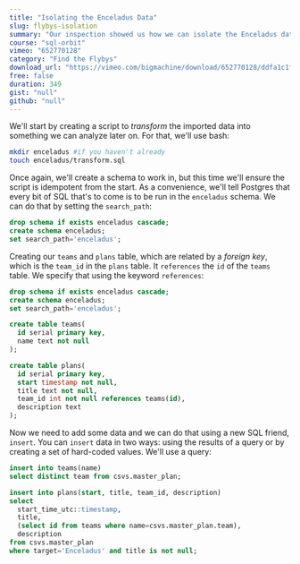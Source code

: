 ```yaml
---
title: "Isolating the Enceladus Data"
slug: flybys-isolation
summary: "Our inspection showed us how we can isolate the Enceladus data - now let's do it!"
course: "sql-orbit"
vimeo: "652770128"
category: "Find the Flybys"
download_url: "https://vimeo.com/bigmachine/download/652770128/ddfa1c1fcf"
free: false
duration: 349
gist: "null"
github: "null"
---
```


We'll start by creating a script to _transform_ the imported data into something we can analyze later on. For that, we'll use bash:

```sh 
mkdir enceladus #if you haven't already
touch enceladus/transform.sql
```

Once again, we'll create a schema to work in, but this time we'll ensure the script is idempotent from the start. As a convenience, we'll tell Postgres that every bit of SQL that's to come is to be run in the `enceladus` schema. We can do that by setting the `search_path`:

```sql 
drop schema if exists enceladus cascade;
create schema enceladus;
set search_path='enceladus';
```

Creating our `teams` and `plans` table, which are related by a _foreign key_, which is the `team_id` in the `plans` table. It `references` the `id` of the `teams` table. We specify that using the keyword `references`:

```sql
drop schema if exists enceladus cascade;
create schema enceladus;
set search_path='enceladus';

create table teams(
  id serial primary key,
  name text not null
);

create table plans(
  id serial primary key,
  start timestamp not null,
  title text not null,
  team_id int not null references teams(id),
  description text
);
```

Now we need to add some data and we can do that using a new SQL friend, `insert`. You can `insert` data in two ways: using the results of a query or by creating a set of hard-coded values. We'll use a query:

```sql
insert into teams(name)
select distinct team from csvs.master_plan;

insert into plans(start, title, team_id, description)
select 
  start_time_utc::timestamp,
  title,
  (select id from teams where name=csvs.master_plan.team),
  description
from csvs.master_plan
where target='Enceladus' and title is not null;

```
